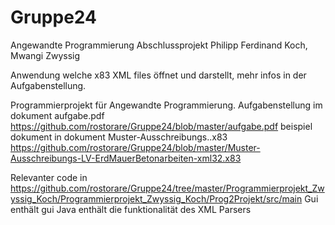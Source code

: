 # Gruppe24
Angewandte Programmierung Abschlussprojekt Philipp Ferdinand Koch, Mwangi Zwyssig

Anwendung welche x83 XML files öffnet und darstellt, mehr infos in der Aufgabenstellung.


Programmierprojekt für Angewandte Programmierung.
Aufgabenstellung im dokument aufgabe.pdf https://github.com/rostorare/Gruppe24/blob/master/aufgabe.pdf
beispiel dokument in dokument Muster-Ausschreibungs..x83 https://github.com/rostorare/Gruppe24/blob/master/Muster-Ausschreibungs-LV-ErdMauerBetonarbeiten-xml32.x83

Relevanter code in https://github.com/rostorare/Gruppe24/tree/master/Programmierprojekt_Zwyssig_Koch/Programmierprojekt_Zwyssig_Koch/Prog2Projekt/src/main
Gui enthält gui
Java enthält die funktionalität des XML Parsers
